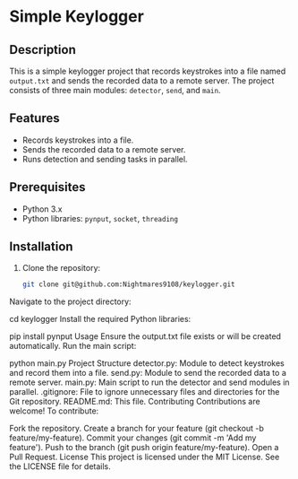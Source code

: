  # Simple Keylogger

## Description

This is a simple keylogger project that records keystrokes into a file named `output.txt` and sends the recorded data to a remote server. The project consists of three main modules: `detector`, `send`, and `main`.

## Features

- Records keystrokes into a file.
- Sends the recorded data to a remote server.
- Runs detection and sending tasks in parallel.

## Prerequisites

- Python 3.x
- Python libraries: `pynput`, `socket`, `threading`

## Installation

1. Clone the repository:
   ```sh
   git clone git@github.com:Nightmares9108/keylogger.git
Navigate to the project directory:


cd keylogger
Install the required Python libraries:


pip install pynput
Usage
Ensure the output.txt file exists or will be created automatically.
Run the main script:

python main.py
Project Structure
detector.py: Module to detect keystrokes and record them into a file.
send.py: Module to send the recorded data to a remote server.
main.py: Main script to run the detector and send modules in parallel.
.gitignore: File to ignore unnecessary files and directories for the Git repository.
README.md: This file.
Contributing
Contributions are welcome! To contribute:

Fork the repository.
Create a branch for your feature (git checkout -b feature/my-feature).
Commit your changes (git commit -m 'Add my feature').
Push to the branch (git push origin feature/my-feature).
Open a Pull Request.
License
This project is licensed under the MIT License. See the LICENSE file for details.


